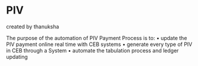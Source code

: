 # PIV
created by thanuksha

The purpose of the automation of PIV Payment Process is to:
•	update the PIV payment online real time with CEB systems
•	generate every type of PIV in CEB through a System 
•	automate the tabulation process and ledger updating
